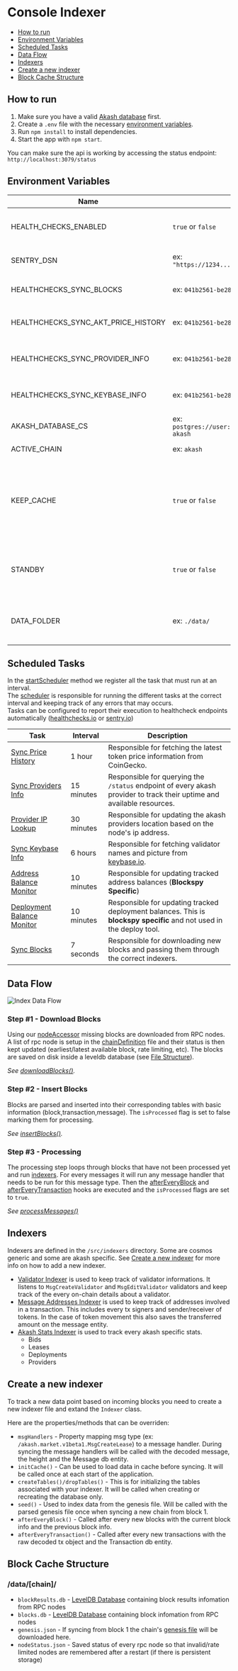 # Console Indexer

- [How to run](#how-to-run)
- [Environment Variables](#environment-variables)
- [Scheduled Tasks](#scheduled-tasks)
- [Data Flow](#data-flow)
- [Indexers](#indexers)
- [Create a new indexer](#create-a-new-indexer)
- [Block Cache Structure](#block-cache-structure)

## How to run

1. Make sure you have a valid [Akash database](../README.md#how-to-run) first.
2. Create a `.env` file with the necessary [environment variables](#environment-variables).
3. Run `npm install` to install dependencies.
4. Start the app with `npm start`.

You can make sure the api is working by accessing the status endpoint: `http://localhost:3079/status`

## Environment Variables

|Name|Value|Note|
|-|-|-
HEALTH_CHECKS_ENABLED|`true` or `false`|Specify if the [Scheduler](./src/index.ts#L42) should send health check pings.
SENTRY_DSN|ex: `"https://1234...789@z645.ingest.sentry.io/1234"`|[Sentry DSN](https://docs.sentry.io/product/sentry-basics/dsn-explainer/) used when [initializing](./src/index.ts#L25) Sentry
HEALTHCHECKS_SYNC_BLOCKS|ex: `041b2561-be28-4a36-bb3f-36a68f86224e`|[HealthChecks.io](https://healthchecks.io) check ID for the `SyncBlocks` task.
HEALTHCHECKS_SYNC_AKT_PRICE_HISTORY|ex: `041b2561-be28-4a36-bb3f-36a68f86224e`|[HealthChecks.io](https://healthchecks.io) check ID for the `SyncAKTPriceHistory` task.
HEALTHCHECKS_SYNC_PROVIDER_INFO|ex: `041b2561-be28-4a36-bb3f-36a68f86224e`|[HealthChecks.io](https://healthchecks.io) check ID for the `SyncProviderInfo` task.
HEALTHCHECKS_SYNC_KEYBASE_INFO|ex: `041b2561-be28-4a36-bb3f-36a68f86224e`|[HealthChecks.io](https://healthchecks.io) check ID for the `SyncKeybaseInfo` task.
AKASH_DATABASE_CS|ex: `postgres://user:password@localhost:5432/console-akash`|Akash Database Connection String
ACTIVE_CHAIN|ex: `akash`|Chain code from [chainDefinitions.ts](../shared/chainDefinitions.ts)
KEEP_CACHE|`true` or `false`|Specify if the [block & block response cache](#block-cache-structure) should be kept on drive. Takes a lot of space, but allow rebuilding the database without redownloading every blocks.
STANDBY|`true` or `false`|If `true`, indexer will not start. Useful for stopping an indexer deployed on akash without needing to close the lease.
DATA_FOLDER|ex: `./data/`|Directory where block cache and node statuses should be saved. Defaults to `./data/`.

## Scheduled Tasks

In the [startScheduler](./src/index.ts#L80) method we register all the task that must run at an interval.  
The [scheduler](./src/scheduler.ts) is responsible for running the different tasks at the correct interval and keeping track of any errors that may occurs.  
Tasks can be configured to report their execution to healthcheck endpoints automatically ([healthchecks.io](https://healthchecks.io/) or [sentry.io](https://docs.sentry.io/product/crons/))

|Task|Interval|Description  
|-|-|-|
|[Sync Price History](./src/db/priceHistoryProvider.ts#L12)|1 hour|Responsible for fetching the latest token price information from CoinGecko.
|[Sync Providers Info](./src/providers/providerStatusProvider.ts#L11)|15 minutes| Responsible for querying the `/status` endpoint of every akash provider to track their uptime and available resources.
|[Provider IP Lookup](./src/providers/ipLocationProvider.ts#25)|30 minutes|Responsible for updating the akash providers location based on the node's ip address.
|[Sync Keybase Info](./src/db/keybaseProvider.ts#L5)|6 hours|Responsible for fetching validator names and picture from [keybase.io](https://keybase.io/).|
|[Address Balance Monitor](./src/monitors/addressBalanceMonitor.ts#L6)|10 minutes|Responsible for updating tracked address balances  (**Blockspy Specific**)
|[Deployment Balance Monitor](./src/monitors/deploymentBalanceMonitor.ts#L7)|10 minutes|Responsible for updating tracked deployment balances.  This is **blockspy specific** and not used in the deploy tool.
[Sync Blocks](./src/chain/chainSync.ts#L77)|7 seconds|Responsible for downloading new blocks and passing them through the correct indexers.

## Data Flow

![Index Data Flow](/indexer-flow.drawio.png)

### **Step #1 - Download Blocks**

Using our [nodeAccessor](./src/chain/nodeAccessor.ts) missing blocks are downloaded from RPC nodes. A list of rpc node is setup in the [chainDefinition](../shared/chainDefinitions.ts#L39) file and their status is then kept updated (earliest/latest available block, rate limiting, etc). The blocks are saved on disk inside a leveldb database (see [File Structure](#block-cache-structure)).

*See [downloadBlocks()](./src/chain/chainSync.ts#L302).*

### **Step #2 - Insert Blocks**

Blocks are parsed and inserted into their corresponding tables with basic information (block,transaction,message). The `isProcessed` flag is set to false marking them for processing.

*See [insertBlocks()](./src/chain/chainSync.ts#L150).*

### **Step #3 - Processing**

The processing step loops through blocks that have not been processed yet and run [indexers](#indexers). For every messages it will run any message handler that needs to be run for this message type. Then the [afterEveryBlock](#create-a-new-indexer) and [afterEveryTransaction](#create-a-new-indexer) hooks are executed and the `isProcessed` flags are set to `true`.

*See [processMessages()](./src/chain/statsProcessor.ts)*

## Indexers

Indexers are defined in the `/src/indexers` directory. Some are cosmos generic and some are akash specific. See [Create a new indexer](#create-a-new-indexer) for more info on how to add a new indexer.

- [Validator Indexer](./src/indexers/validatorIndexer.ts) is used to keep track of validator informations. It listens to `MsgCreateValidator` and `MsgEditValidator` validators and keep track of the every on-chain details about a validator.
- [Message Addresses Indexer](./src/indexers/messageAdressesIndexer.ts) is used to keep track of addresses involved in a transaction. This includes every tx signers and sender/receiver of tokens. In the case of token movement this also saves the transferred amount on the message entity.
- [Akash Stats Indexer](./src/indexers/akashStatsIndexer.ts) is used to track every akash specific stats.
  - Bids
  - Leases
  - Deployments
  - Providers

## Create a new indexer

To track a new data point based on incoming blocks you need to create a new indexer file and extand the `Indexer` class.

Here are the properties/methods that can be overriden:

- `msgHandlers` - Property mapping msg type (ex: `/akash.market.v1beta1.MsgCreateLease`) to a message handler. During syncing the message handlers will be called with the decoded message, the height and the Message db entity.
- `initCache()` - Can be used to load data in cache before syncing. It will be called once at each start of the application.
- `createTables()/dropTables()` - This is for initializing the tables associated with your indexer. It will be called when creating or recreating the database only.
- `seed()` - Used to index data from the genesis file. Will be called with the parsed genesis file once when syncing a new chain from block 1.
- `afterEveryBlock()` - Called after every new blocks with the current block info and the previous block info.
- `afterEveryTransaction()` - Called after every new transactions with the raw decoded tx object and the Transaction db entity.

## Block Cache Structure

### /data/[chain]/

- `blockResults.db` - [LevelDB Database](https://github.com/Level/level) containing block results infomation from RPC nodes
- `blocks.db` - [LevelDB Database](https://github.com/Level/level) containing block infomation from RPC nodes
- `genesis.json` - If syncing from block 1 the chain's [genesis file](https://github.com/akash-network/net/blob/master/mainnet/genesis.json) will be downloaded here.
- `nodeStatus.json` - Saved status of every rpc node so that invalid/rate limited nodes are remembered after a restart (if there is persistent storage)

